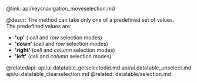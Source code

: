 @link: api/keysnavigation_moveselection.md

@descr:
The method can take only one of a predefined set of values.<br>
The predefined values are:

- **'up'**	( *cell* and *row* selection modes)
- **'down'** (*cell* and *row* selection modes)
- **'right'** (*cell* and *column* selection
modes)
- **'left'**  (*cell* and *column* selection modes)

@relatedapi:
	api/ui.datatable_getselectedid.md
    api/ui.datatable_unselect.md
    api/ui.datatable_clearselection.md
@related:
	datatable/selection.md